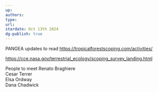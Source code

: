 ```yaml
---
up: 
authors: 
type: 
url: 
stardate: Oct 13th 2024
dg-publish: true
---
```


PANGEA updates to read
https://tropicalforestscoping.com/activities/

https://cce.nasa.gov/terrestrial_ecology/scoping_survey_landing.html

People to meet
Renato Braghiere  
Cesar Terrer  
Elsa Ordway  
Dana Chadwick